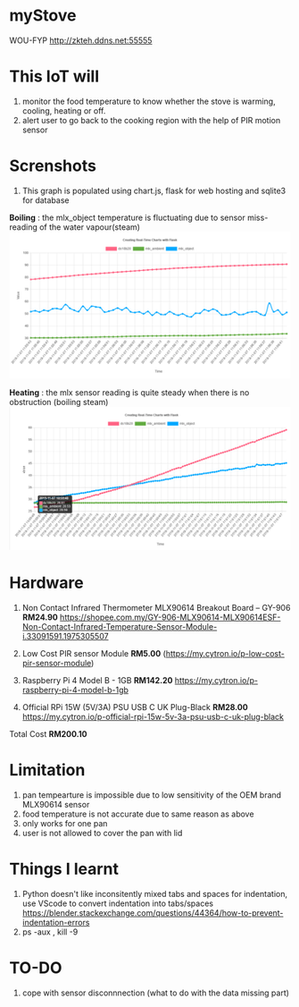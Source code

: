 # myStove
WOU-FYP
http://zkteh.ddns.net:55555

# This IoT will 
1. monitor the food temperature to know whether the stove is warming, cooling, heating or off.
2. alert user to go back to the cooking region with the help of PIR motion sensor

# Screnshots
1. This graph is populated using chart.js, flask for web hosting and sqlite3 for database

**Boiling** : the mlx_object temperature is fluctuating due to sensor miss-reading of the water vapour(steam)
![Boiling](/screenshots/boiling.png)

**Heating** : the mlx sensor reading is quite steady when there is no obstruction (boiling steam)
![Heating](/screenshots/heating.png)


# Hardware 
1. Non Contact Infrared Thermometer MLX90614 Breakout Board – GY-906    **RM24.90**
https://shopee.com.my/GY-906-MLX90614-MLX90614ESF-Non-Contact-Infrared-Temperature-Sensor-Module-i.33091591.1975305507

2. Low Cost PIR sensor Module                                           **RM5.00**
(https://my.cytron.io/p-low-cost-pir-sensor-module)                                     

3. Raspberry Pi 4 Model B - 1GB                                         **RM142.20**
https://my.cytron.io/p-raspberry-pi-4-model-b-1gb

4. Official RPi 15W (5V/3A) PSU USB C UK Plug-Black                     **RM28.00**
https://my.cytron.io/p-official-rpi-15w-5v-3a-psu-usb-c-uk-plug-black

Total Cost                                                              **RM200.10**


# Limitation
1. pan tempearture is impossible due to low sensitivity of the OEM brand MLX90614 sensor 
2. food temperature is not accurate due to same reason as above
3. only works for one pan
4. user is not allowed to cover the pan with lid

# Things I learnt
1. Python doesn't like inconsitently mixed tabs and spaces for indentation, use VScode to convert indentation into tabs/spaces
https://blender.stackexchange.com/questions/44364/how-to-prevent-indentation-errors
2. ps -aux , kill -9 <PID>
  
# TO-DO
1. cope with sensor disconnnection (what to do with the data missing part)
